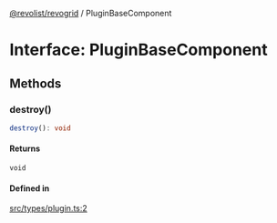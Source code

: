 [@revolist/revogrid](README.md) / PluginBaseComponent

# Interface: PluginBaseComponent

## Methods

### destroy()

```ts
destroy(): void
```

#### Returns

`void`

#### Defined in

[src/types/plugin.ts:2](https://github.com/revolist/revogrid/blob/832a695f4c49c94511535fe3aac75fac9a36ad76/src/types/plugin.ts#L2)
